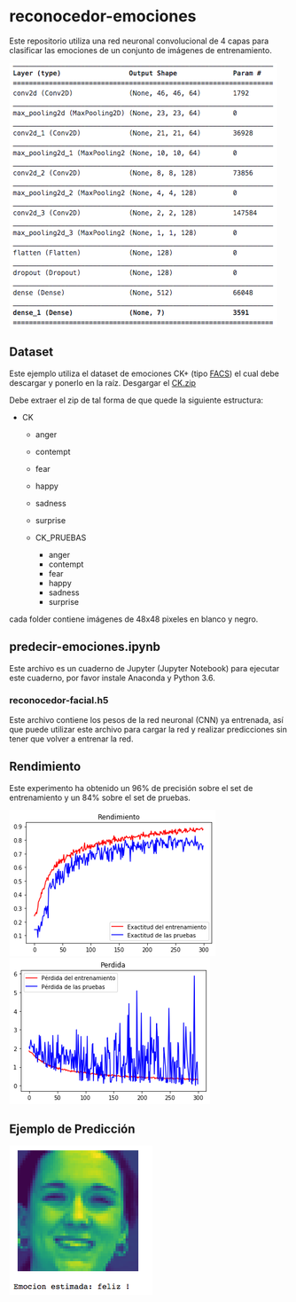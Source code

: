 # reconocedor-emociones
Este repositorio utiliza una red neuronal convolucional de 4 capas para clasificar las emociones de un conjunto de imágenes de entrenamiento.

![Capas Convolucionales](imagenes/conv_capas.png)

## Dataset
Este ejemplo utiliza el dataset de emociones CK+ (tipo [FACS](https://imotions.com/blog/facial-action-coding-system/)) el cual debe descargar y ponerlo en la raíz. Desgargar el [CK.zip](https://drive.google.com/file/d/147cNhQBOCUcg5o2AYQxe1s7fVe-Fwvej/view?usp=sharing)

Debe extraer el zip de tal forma de que quede la siguiente estructura:

- CK
  - anger
  - contempt
  - fear
  - happy
  - sadness
  - surprise

  - CK_PRUEBAS
    - anger
    - contempt
    - fear
    - happy
    - sadness
    - surprise

cada folder contiene imágenes de 48x48 pixeles en blanco y negro.

## predecir-emociones.ipynb
Este archivo es un cuaderno de Jupyter (Jupyter Notebook) para ejecutar este cuaderno, por favor instale Anaconda y Python 3.6.

### reconocedor-facial.h5
Este archivo contiene los pesos de la red neuronal (CNN) ya entrenada, así que puede utilizar este archivo para cargar la red y realizar predicciones sin tener que volver a entrenar la red.

## Rendimiento
Este experimento ha obtenido un 96% de precisión sobre el set de entrenamiento y un 84% sobre el set de pruebas.

![Rendimiento](imagenes/rendimiento.png)
![Pérdida](imagenes/perdida.png)

## Ejemplo de Predicción

![Preducción](imagenes/ejemplo.png)
